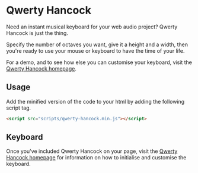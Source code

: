 # Qwerty Hancock

Need an instant musical keyboard for your web audio project? Qwerty Hancock is just the thing.

Specify the number of octaves you want, give it a height and a width, then you're ready to use your mouse or keyboard to have the time of your life.

For a demo, and to see how else you can customise your keyboard, visit the [Qwerty Hancock homepage](http://stuartmemo.com/qwerty-hancock).

## Usage

Add the minified version of the code to your html by adding the following script tag.
```html
<script src="scripts/qwerty-hancock.min.js"></script>
```

## Keyboard

Once you've included Qwerty Hancock on your page, visit the [Qwerty Hancock homepage](http://stuartmemo.com/qwerty-hancock) for information on how to initialise and customise the keyboard.
